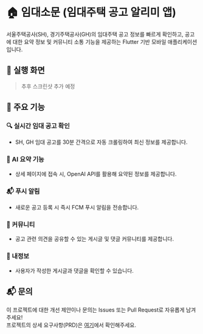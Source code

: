# 🏠 임대소문 (임대주택 공고 알리미 앱)

서울주택공사(SH), 경기주택공사(GH)의 임대주택 공고 정보를 빠르게 확인하고, 공고에 대한 요약 정보 및 커뮤니티 소통 기능을 제공하는 Flutter 기반 모바일 애플리케이션입니다.

## 📸 실행 화면

> 추후 스크린샷 추가 예정

<!-- * ![홈 화면](image_home_placeholder)
* ![공고 상세](image_detail_placeholder)
* ![AI 요약 결과](image_summary_placeholder)
* ![커뮤니티 화면](image_community_placeholder)
* ![내정보 화면](image_profile_placeholder) -->

## 🚀 주요 기능

### 🔍 실시간 임대 공고 확인

* SH, GH 임대 공고를 30분 간격으로 자동 크롤링하여 최신 정보를 제공합니다.

### 🧠 AI 요약 기능

* 상세 페이지에 접속 시, OpenAI API를 활용해 요약된 정보를 제공합니다.

### 📬 푸시 알림

* 새로운 공고 등록 시 즉시 FCM 푸시 알림을 전송합니다.

### 💬 커뮤니티

* 공고 관련 의견을 공유할 수 있는 게시글 및 댓글 커뮤니티를 제공합니다.

### 🙋 내정보

* 사용자가 작성한 게시글과 댓글을 확인할 수 있습니다.

## 📬 문의

이 프로젝트에 대한 개선 제안이나 문의는 Issues 또는 Pull Request로 자유롭게 남겨주세요!  
프로젝트의 상세 요구사항(PRD)은 [여기](https://github.com/gijang-jmj/imdaesomun/blob/main/docment/PRD.md)에서 확인해주세요.
